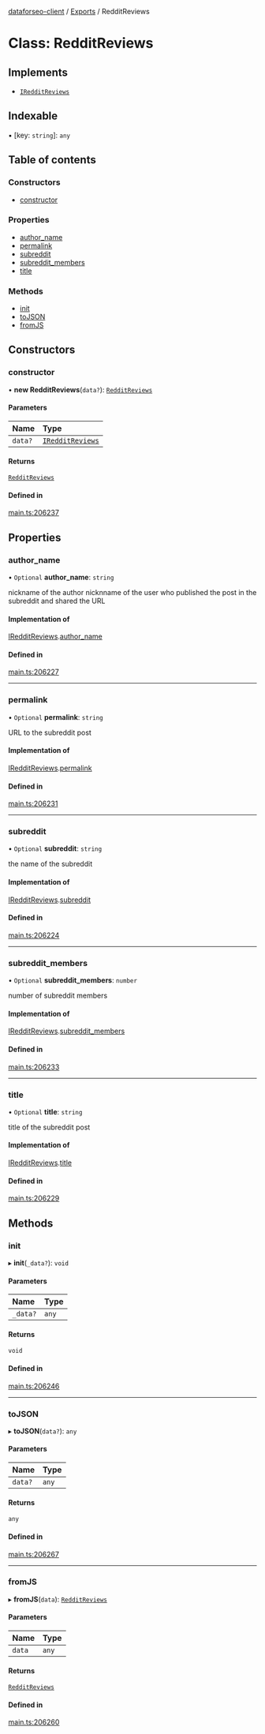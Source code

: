 [dataforseo-client](../README.md) / [Exports](../modules.md) / RedditReviews

# Class: RedditReviews

## Implements

- [`IRedditReviews`](../interfaces/IRedditReviews.md)

## Indexable

▪ [key: `string`]: `any`

## Table of contents

### Constructors

- [constructor](RedditReviews.md#constructor)

### Properties

- [author\_name](RedditReviews.md#author_name)
- [permalink](RedditReviews.md#permalink)
- [subreddit](RedditReviews.md#subreddit)
- [subreddit\_members](RedditReviews.md#subreddit_members)
- [title](RedditReviews.md#title)

### Methods

- [init](RedditReviews.md#init)
- [toJSON](RedditReviews.md#tojson)
- [fromJS](RedditReviews.md#fromjs)

## Constructors

### constructor

• **new RedditReviews**(`data?`): [`RedditReviews`](RedditReviews.md)

#### Parameters

| Name | Type |
| :------ | :------ |
| `data?` | [`IRedditReviews`](../interfaces/IRedditReviews.md) |

#### Returns

[`RedditReviews`](RedditReviews.md)

#### Defined in

[main.ts:206237](https://github.com/dataforseo/TypeScriptClient/blob/7ca1aa4/main.ts#L206237)

## Properties

### author\_name

• `Optional` **author\_name**: `string`

nickname of the author
nicknname of the user who published the post in the subreddit and shared the URL

#### Implementation of

[IRedditReviews](../interfaces/IRedditReviews.md).[author_name](../interfaces/IRedditReviews.md#author_name)

#### Defined in

[main.ts:206227](https://github.com/dataforseo/TypeScriptClient/blob/7ca1aa4/main.ts#L206227)

___

### permalink

• `Optional` **permalink**: `string`

URL to the subreddit post

#### Implementation of

[IRedditReviews](../interfaces/IRedditReviews.md).[permalink](../interfaces/IRedditReviews.md#permalink)

#### Defined in

[main.ts:206231](https://github.com/dataforseo/TypeScriptClient/blob/7ca1aa4/main.ts#L206231)

___

### subreddit

• `Optional` **subreddit**: `string`

the name of the subreddit

#### Implementation of

[IRedditReviews](../interfaces/IRedditReviews.md).[subreddit](../interfaces/IRedditReviews.md#subreddit)

#### Defined in

[main.ts:206224](https://github.com/dataforseo/TypeScriptClient/blob/7ca1aa4/main.ts#L206224)

___

### subreddit\_members

• `Optional` **subreddit\_members**: `number`

number of subreddit members

#### Implementation of

[IRedditReviews](../interfaces/IRedditReviews.md).[subreddit_members](../interfaces/IRedditReviews.md#subreddit_members)

#### Defined in

[main.ts:206233](https://github.com/dataforseo/TypeScriptClient/blob/7ca1aa4/main.ts#L206233)

___

### title

• `Optional` **title**: `string`

title of the subreddit post

#### Implementation of

[IRedditReviews](../interfaces/IRedditReviews.md).[title](../interfaces/IRedditReviews.md#title)

#### Defined in

[main.ts:206229](https://github.com/dataforseo/TypeScriptClient/blob/7ca1aa4/main.ts#L206229)

## Methods

### init

▸ **init**(`_data?`): `void`

#### Parameters

| Name | Type |
| :------ | :------ |
| `_data?` | `any` |

#### Returns

`void`

#### Defined in

[main.ts:206246](https://github.com/dataforseo/TypeScriptClient/blob/7ca1aa4/main.ts#L206246)

___

### toJSON

▸ **toJSON**(`data?`): `any`

#### Parameters

| Name | Type |
| :------ | :------ |
| `data?` | `any` |

#### Returns

`any`

#### Defined in

[main.ts:206267](https://github.com/dataforseo/TypeScriptClient/blob/7ca1aa4/main.ts#L206267)

___

### fromJS

▸ **fromJS**(`data`): [`RedditReviews`](RedditReviews.md)

#### Parameters

| Name | Type |
| :------ | :------ |
| `data` | `any` |

#### Returns

[`RedditReviews`](RedditReviews.md)

#### Defined in

[main.ts:206260](https://github.com/dataforseo/TypeScriptClient/blob/7ca1aa4/main.ts#L206260)
